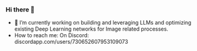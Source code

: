 ### Hi there 👋
- 🔭 I’m currently working on building and leveraging LLMs and optimizing existing Deep Learning networks for Image related processes.
- How to reach me: On Discord: discordapp.com/users/730652607953109073
<!--
**sandeep-selvaraj/sandeep-selvaraj** is a ✨ _special_ ✨ repository because its `README.md` (this file) appears on your GitHub profile.

Here are some ideas to get you started:

- 🔭 I’m currently working on ...
- 🌱 I’m currently learning ...
- 👯 I’m looking to collaborate on ...
- 🤔 I’m looking for help with ...
- 💬 Ask me about ...
- 📫 How to reach me: ...
- 😄 Pronouns: ...
- ⚡ Fun fact: ...
-->
